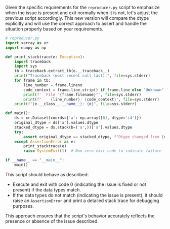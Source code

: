 Given the specific requirements for the `reproducer.py` script to emphasize when the issue is present and exit normally when it is not, let's adjust the previous script accordingly. This new version will compare the dtype explicitly and will use the correct approach to assert and handle the situation properly based on your requirements.

```python
# reproducer.py
import xarray as xr
import numpy as np

def print_stacktrace(e: Exception):
    import traceback
    import sys
    tb = traceback.extract_tb(e.__traceback__)
    print("Traceback (most recent call last):", file=sys.stderr)
    for frame in tb:
        line_number = frame.lineno
        code_context = frame.line.strip() if frame.line else "Unknown"
        print(f'  File "{frame.filename}"', file=sys.stderr)
        print(f"    {line_number}: {code_context}", file=sys.stderr)
    print(f"{e.__class__.__name__}: {e}", file=sys.stderr)

def main():
    ds = xr.Dataset(coords={'a': np.array([0], dtype='i4')})
    original_dtype = ds['a'].values.dtype
    stacked_dtype = ds.stack(b=('a',))['a'].values.dtype
    try:
        assert original_dtype == stacked_dtype, f"Dtype changed from {original_dtype} to {stacked_dtype} after stack operation"
    except AssertionError as e:
        print_stacktrace(e)
        raise SystemExit(1)  # Non-zero exit code to indicate failure

if __name__ == "__main__":
    main()
```

This script should behave as described:

- Execute and exit with code 0 (indicating the issue is fixed or not present) if the data types match.
- If the data types do not match (indicating the issue is present), it should raise an `AssertionError` and print a detailed stack trace for debugging purposes.

This approach ensures that the script's behavior accurately reflects the presence or absence of the issue described.